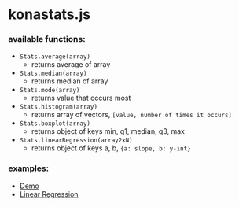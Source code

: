# konastats.js
### available functions:
* `Stats.average(array)`
  * returns average of array
* `Stats.median(array)`
  * returns median of array
* `Stats.mode(array)`
  * returns value that occurs most
* `Stats.histogram(array)`
  * returns array of vectors, `[value, number of times it occurs]`
* `Stats.boxplot(array)`
  * returns object of keys min, q1, median, q3, max
* `Stats.linearRegression(array2xN)`
  * returns object of keys a, b, `{a: slope, b: y-int}`
### examples:
* [Demo](https://htmlpreview.github.io/?https://github.com/EthanThatOneKid/math/blob/master/stats/examples/demo/index.html)
* [Linear Regression](https://htmlpreview.github.io/?https://github.com/EthanThatOneKid/math/blob/master/stats/examples/linearRegression/index.html)
